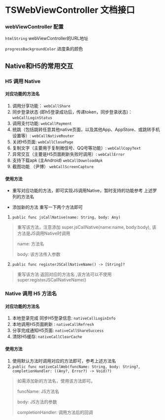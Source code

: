 # TSWebViewController 文档接口

### webViewController 配置
`htmlString`  webViewController的URL地址

`progressBackgroundColor` 进度条的颜色

## **Native和H5的常用交互**
### H5 调用 Native
#### 对应功能的方法名
1. 调用分享功能： `webCallShare`
2. 同步登录状态 (即h5登录成功后，传递token，同步登录状态)：`webCallLoginStatus`
3. 调用支付功能: `webCallPayment`
4. 统跳（包括跳转任意其他native页面，以及其他App、AppStore、或跳转手机设置等）: `webCallNativeRouter`
5. 关闭H5页面: `webCallClosePage`
6. 复制文字（主要用于复制微信号、QQ号等功能）: `webCallCopyText`
7. 异常交互（主要是H5页面刷新失败时调用）: `webCallError`
8. 支持下载apk (主Android) `webCallDownloadApk`
9. 截图功能 （尹博） `webCallScreenCapture`

####  使用方法

- 重写对应功能的方法，即可实现JS调用Native，暂时支持的功能参考 上述罗列的方法名

- 添加新的方法 重写一下两个方法即可

1. `public func jsCallNative(name: String, body: Any) `
>  重写该方法，注意添加 super.jsCallNative(name:name, body:body), 该方法是JS调用Native时调用
> 
>  name: 方法名
> 
>  body: 该方法传入参数

2. `public func registerJSCallNativeName() -> [String]?`
> 重写该方法 返回对应的方法名 ,该方法可以不使用super.registerJSCallNativeName()


### Native 调用 H5  方法名
#### 对应功能的方法名
1. 本地登录完成 同步H5登录信息: `nativeCallLoginInfo`
2. 本地调用H5页面刷新 : `nativeCallRefresh`
3. 分享完成通知H5页面: `nativeCallShareSuccess`
4. 清除H5缓存: `nativeCallClearCache`


####  使用方法
1.  使用默认方法时调用对应的方法即可，参考上述方法名
2.  `public func nativeCallWeb(funcName: String, body: String?, completionHandler: ((Any?, Error?) -> Void)?)`
> 如需添加新的方法名，使用该方法即可。
> 
> funcName: JS方法名
> 
> body: JS方法的参数
> 
> completionHandler: 调用方法后的回调
